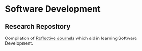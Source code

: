 # Software Development
## Research Repository
Compilation of [Reflective Journals](Reflective%20Journal.md) which aid in learning Software Development. 
